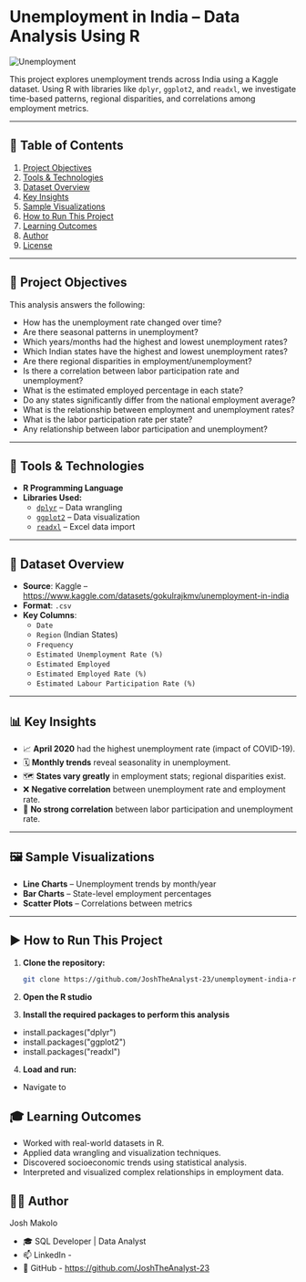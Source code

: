 # Unemployment in India – Data Analysis Using R



![Unemployment](https://github.com/user-attachments/assets/5bd2a2dd-95fa-414a-8a87-16e8dae9b8a8)


This project explores unemployment trends across India using a Kaggle dataset. Using R with libraries like `dplyr`, `ggplot2`, and `readxl`, we investigate time-based patterns, regional disparities, and correlations among employment metrics.

---

## 📑 Table of Contents

1. [Project Objectives](#project-objectives)
2. [Tools & Technologies](#tools--technologies)
3. [Dataset Overview](#dataset-overview)
4. [Key Insights](#key-insights)
5. [Sample Visualizations](#sample-visualizations)
6. [How to Run This Project](#how-to-run-this-project)
7. [Learning Outcomes](#learning-outcomes)
8. [Author](#author)
9. [License](#license)

---

## 📌 Project Objectives

This analysis answers the following:

- How has the unemployment rate changed over time?
- Are there seasonal patterns in unemployment?
- Which years/months had the highest and lowest unemployment rates?
- Which Indian states have the highest and lowest unemployment rates?
- Are there regional disparities in employment/unemployment?
- Is there a correlation between labor participation rate and unemployment?
- What is the estimated employed percentage in each state?
- Do any states significantly differ from the national employment average?
- What is the relationship between employment and unemployment rates?
- What is the labor participation rate per state?
- Any relationship between labor participation and unemployment?

---

## 🧰 Tools & Technologies

- **R Programming Language**
- **Libraries Used:**
  - [`dplyr`](https://dplyr.tidyverse.org/) – Data wrangling
  - [`ggplot2`](https://ggplot2.tidyverse.org/) – Data visualization
  - [`readxl`](https://readxl.tidyverse.org/) – Excel data import

---

## 📁 Dataset Overview

- **Source**: Kaggle – https://www.kaggle.com/datasets/gokulrajkmv/unemployment-in-india
- **Format**: `.csv`
- **Key Columns**:
  - `Date`
  - `Region` (Indian States)
  - `Frequency`
  - `Estimated Unemployment Rate (%)`
  - `Estimated Employed`
  - `Estimated Employed Rate (%)`
  - `Estimated Labour Participation Rate (%)` 
---

## 📊 Key Insights

- 📈 **April 2020** had the highest unemployment rate (impact of COVID-19).
- 🗓️ **Monthly trends** reveal seasonality in unemployment.
- 🗺️ **States vary greatly** in employment stats; regional disparities exist.
- ❌ **Negative correlation** between unemployment rate and employment rate.
- 🧪 **No strong correlation** between labor participation and unemployment rate.

---

## 🖼️ Sample Visualizations

- **Line Charts** – Unemployment trends by month/year
- **Bar Charts** – State-level employment percentages
- **Scatter Plots** – Correlations between metrics

---

## ▶️ How to Run This Project

1. **Clone the repository:**
   ```bash
   git clone https://github.com/JoshTheAnalyst-23/unemployment-india-r.git

2. **Open the R studio**
  
3. **Install the required packages to perform this analysis**
- install.packages("dplyr")
- install.packages("ggplot2")
- install.packages("readxl")

4. **Load and run:**
- Navigate to

## 🎓 Learning Outcomes
- Worked with real-world datasets in R.
- Applied data wrangling and visualization techniques.
- Discovered socioeconomic trends using statistical analysis.
- Interpreted and visualized complex relationships in employment data.

## 🙋‍♂️ Author
Josh Makolo

- 🎓 SQL Developer | Data Analyst
- 📫 LinkedIn - 
- 💼 GitHub - https://github.com/JoshTheAnalyst-23
